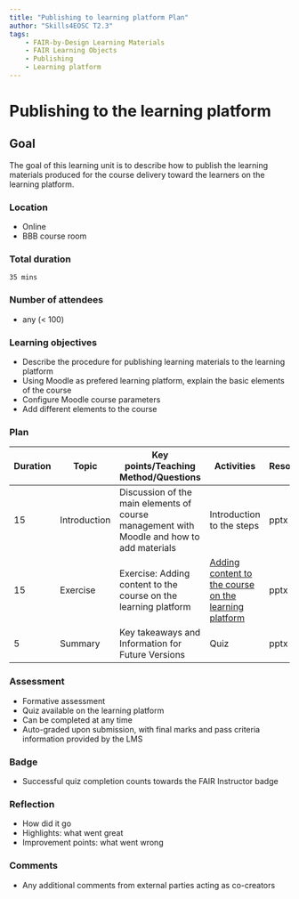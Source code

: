 ```yaml
---
title: "Publishing to learning platform Plan"
author: "Skills4EOSC T2.3"
tags: 
    - FAIR-by-Design Learning Materials
    - FAIR Learning Objects
    - Publishing
    - Learning platform
---
```


#  Publishing to the learning platform

## Goal

The goal of this learning unit is to describe how to publish the learning materials produced for the course delivery toward the learners on the learning platform.

### Location

- Online
- BBB course room

### Total duration

	35 mins

### Number of attendees

- any (< 100)

### Learning objectives

-  Describe the procedure for publishing learning materials to the learning platform
- Using Moodle as prefered learning platform, explain the basic elements of the course
- Configure Moodle course parameters
- Add different elements to the course

### Plan

| Duration | Topic                    | Key points/Teaching Method/Questions                                                              | Activities                                                             | Resources             |
|----------|--------------------------|---------------------------------------------------------------------------------------------------|------------------------------------------------------------------------|-----------------------|
| 15       | Introduction            | Discussion of the main elements of course management with Moodle and how to add materials                           | Introduction to the steps                                         | pptx                  |
| 15       | Exercise                  | Exercise: Adding content to the course on the learning platform                                                    | [Adding content to the course on the learning platform](./Activities/Adding%20content%20to%20the%20course%20on%20the%20learning%20platform.md)                                       | pptx                  |
| 5        | Summary                  | Key takeaways and Information for Future Versions                                                 | Quiz                                                                   | pptx                  |

### Assessment

- Formative assessment
- Quiz available on the learning platform
- Can be completed at any time
- Auto-graded upon submission, with final marks and pass criteria information provided by the LMS

### Badge

- Successful quiz completion counts towards the FAIR Instructor badge

### Reflection

- How did it go
- Highlights: what went great
- Improvement points: what went wrong

### Comments

- Any additional comments from external parties acting as co-creators